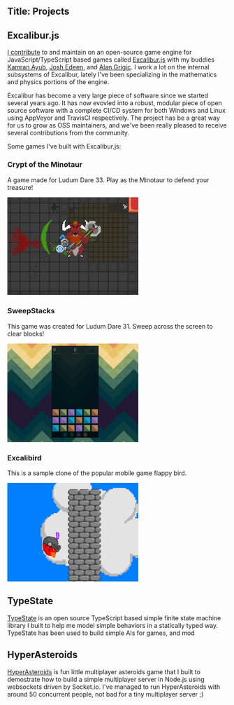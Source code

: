 Title: Projects
---

## Excalibur.js

[I contribute]() to and maintain on an open-source game engine for JavaScript/TypeScript based games called [Excalibur.js](https://excaliburjs.com/) with my buddies [Kamran Ayub](https://kamranicus.com/), [Josh Edeen](https://www.joshedeen.com/), and  [Alan Grigic](https://github.com/alanag13). I work a lot on the internal subsystems of Excalibur, lately I've been specializing in the mathematics and physics portions of the engine. 

Excalibur has become a very large piece of software since we started several years ago. It has now evovled into a robust, modular piece of open source software with a complete CI/CD system for both Windows and Linux using AppVeyor and TravisCI respectively. The project has be a great way for us to grow as OSS maintainers, and we've been really pleased to receive several contributions from the community.

Some games I've built with Excalibur.js:

### Crypt of the Minotaur 
A game made for Ludum Dare 33. Play as the Minotaur to defend your treasure!
 
<a href="https://excaliburjs.com/ludum-33/"><img width="300" src="assets\images\minotaur.png"></a>

### SweepStacks 
This game was created for Ludum Dare 31. Sweep across the screen to clear blocks!

<a href="https://excaliburjs.com/ludum-31/"><img width="300" src="assets\images\sweepstacks.png"></a>

### Excalibird
This is a sample clone of the popular mobile game flappy bird.

<a href="https://excaliburjs.com/excalibird/"><img width="300" src="assets\images\excalibird.png"></a>


## TypeState

[TypeState](https://github.com/eonarheim/TypeState) is an open source TypeScript based simple finite state machine library I built to help me model simple behaviors in a statically typed way. TypeState has been used to build simple AIs for games, and mod

## HyperAsteroids

[HyperAsteroids](https://github.com/eonarheim/hyperasteroids) is fun little multiplayer asteroids game that I built to demostrate how to build a simple multiplayer server in Node.js using websockets driven by Socket.io. I've managed to run HyperAsteroids with around 50 concurrent people, not bad for a tiny multiplayer server ;)

